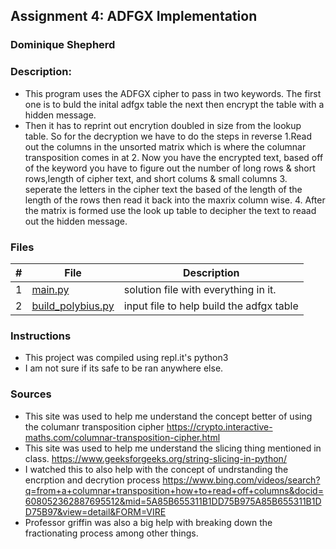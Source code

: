 ## Assignment 4: ADFGX Implementation
### Dominique Shepherd
### Description:
- This program uses the ADFGX cipher to pass in two keywords. The first one is to buld the inital adfgx table the next then encrypt the table with a hidden message.
 - Then it has to reprint out encrytion doubled in size from the lookup table. So for the decryption we have to do the steps in reverse 1.Read out the columns in the unsorted matrix which is where the columnar transposition comes in at 2. Now you have the encrypted text, based off of the keyword you have to figure out the number of long rows & short rows,length of cipher text, and short colums & small columns 3.  seperate the letters in the cipher text the based of the length of the length of the rows then read it back into the maxrix column wise. 4. After the matrix is formed use the look up table to decipher the text to reaad out the hidden message.

### Files

|   #   | File                       | Description                                                |
| :---: | -------------------------- | ---------------------------------------------------------- |
|   1   | [main.py](./main.py)     | solution file with everything in it.                         |
|   2   | [build_polybius.py](./build_polybius)| input file to help build the adfgx table         |



### Instructions

- This project was compiled using repl.it's python3
- I am not sure if its safe to be ran anywhere else.
### Sources
- This site was used to help me understand the concept better of using the columanr transposition cipher
https://crypto.interactive-maths.com/columnar-transposition-cipher.html
- This site was used to help me understand the slicing thing mentioned in class.
https://www.geeksforgeeks.org/string-slicing-in-python/
- I watched this to also help with the concept of undrstanding the encrption and decrytion process
https://www.bing.com/videos/search?q=from+a+columnar+transposition+how+to+read+off+columns&docid=608052362887695512&mid=5A85B655311B1DD75B975A85B655311B1DD75B97&view=detail&FORM=VIRE
- Professor griffin was also a big help with breaking down the fractionating process among other things.
